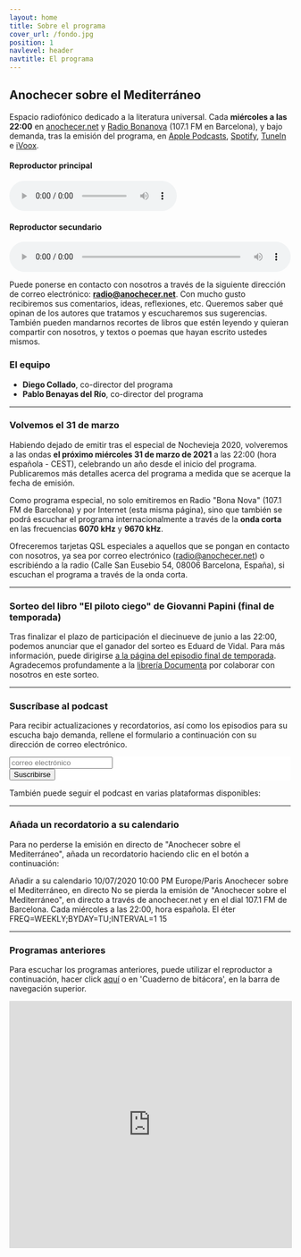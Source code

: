 ```yaml
---
layout: home
title: Sobre el programa
cover_url: /fondo.jpg
position: 1
navlevel: header
navtitle: El programa
---
```

     
## Anochecer sobre el Mediterráneo

Espacio radiofónico dedicado a la literatura universal. Cada **miércoles a las 22:00** en [anochecer.net](anochecer.net) y [Radio Bonanova](http://radiobonanova.com) (107.1 FM en Barcelona), y bajo demanda, tras la emisión del programa, en [Apple Podcasts](https://podcasts.apple.com/es/podcast/anochecer-sobre-el-mediterr%C3%A1neo/id1514429925 "Apple Podcasts"), [Spotify](https://open.spotify.com/show/2wNf8pLzuHbjQ68Z1LGxZH?si=O6_qNkpAQGyBPSxxoGIH3Q "Spotify"), [TuneIn](https://tunein.com/podcasts/Arts--Culture-Podcasts/Anochecer-sobre-el-Mediterraneo-p1326875/) e [iVoox](https://www.ivoox.com/podcast-anochecer-sobre-el-mediterraneo_sq_f1883108_1.html "iVoox").


#### Reproductor principal

<audio id="js-player" controls preload="false" autoplay="false">
  <source src="https://live.diegocollado.net/stream" type="audio/mpeg" />
</audio>


#### Reproductor secundario

<audio id="audio_1" controls="" preload="false" autoplay="false" style="width:100%;padding:0;"><source src="http://212.83.130.141:9009/stream" type="audio/mpeg"></audio>




Puede ponerse en contacto con nosotros a través de la siguiente dirección de correo electrónico: **[<i class="icon-mail"></i> radio@anochecer.net](mailto:radio@anochecer.net)**. Con mucho gusto recibiremos sus comentarios, ideas, reflexiones, etc. Queremos saber qué opinan de los autores que tratamos y escucharemos sus sugerencias. También pueden mandarnos recortes de libros que estén leyendo y quieran compartir con nosotros, y textos o poemas que hayan escrito ustedes mismos.

### El equipo
* **Diego Collado**, co-director del programa
* **Pablo Benayas del Río**, co-director del programa

---
### Volvemos el 31 de marzo

Habiendo dejado de emitir tras el especial de Nochevieja 2020, volveremos a las ondas **el próximo miércoles 31 de marzo de 2021** a las 22:00 (hora española - CEST), celebrando un año desde el inicio del programa. Publicaremos más detalles acerca del programa a medida que se acerque la fecha de emisión.

Como programa especial, no solo emitiremos en Radio "Bona Nova" (107.1 FM de Barcelona) y por Internet (esta misma página), sino que también se podrá escuchar el programa internacionalmente a través de la **onda corta** en las frecuencias **6070 kHz** y **9670 kHz**.

Ofreceremos tarjetas QSL especiales a aquellos que se pongan en contacto con nosotros, ya sea por correo electrónico (radio@anochecer.net) o escribiéndo a la radio (Calle San Eusebio 54, 08006 Barcelona, España), si escuchan el programa a través de la onda corta.

---
### Sorteo del libro **"El piloto ciego"** de Giovanni Papini (final de temporada)

Tras finalizar el plazo de participación el diecinueve de junio a las 22:00, podemos anunciar que el ganador del sorteo es Eduard de Vidal. Para más información, puede dirigirse [a la página del episodio final de temporada](https://anochecer.net/podcast/2020/06/16/ep-12.html). Agradecemos profundamente a la [librería Documenta](https://www.documenta-bcn.com/) por colaborar con nosotros en este sorteo. 

---
### Suscríbase al podcast
Para recibir actualizaciones y recordatorios, así como los episodios para su escucha bajo demanda, rellene el formulario a continuación con su dirección de correo electrónico.

<!-- Begin Mailchimp Signup Form -->
<link href="//cdn-images.mailchimp.com/embedcode/horizontal-slim-10_7.css" rel="stylesheet" type="text/css">
<style type="text/css">
	#mc_embed_signup{background:#fff; clear:left; font:14px Helvetica,Arial,sans-serif; width:100%;}
	/* Add your own Mailchimp form style overrides in your site stylesheet or in this style block.
	   We recommend moving this block and the preceding CSS link to the HEAD of your HTML file. */
</style>
<div id="mc_embed_signup">
<form action="https://anochecer.us18.list-manage.com/subscribe/post?u=5890a72931bf75f4a7a99a770&amp;id=e6680ab2e2" method="post" id="mc-embedded-subscribe-form" name="mc-embedded-subscribe-form" class="validate" target="_blank" novalidate>
    <div id="mc_embed_signup_scroll">
	<input type="email" value="" name="EMAIL" class="email" id="mce-EMAIL" placeholder="correo electrónico" required>
    <!-- real people should not fill this in and expect good things - do not remove this or risk form bot signups-->
    <div style="position: absolute; left: -5000px;" aria-hidden="true"><input type="text" name="b_5890a72931bf75f4a7a99a770_e6680ab2e2" tabindex="-1" value=""></div>
    <div class="clear"><input type="submit" value="Suscribirse" name="subscribe" id="mc-embedded-subscribe" class="button"></div>
    </div>
</form>
</div>

<!--End mc_embed_signup-->

También puede seguir el podcast en varias plataformas disponibles:

<div class="suscripcion" style="text-align:center;margin: auto;width: 50%">
<a class="social-link social-rss" style="border-bottom: none;" href="{{ "https://anochecer.net/index.xml" | relative_url  }}" target="_blank">
<i class="icon-rss"></i>
</a>
<a class="social-link social-spotify" style="border-bottom: none;" href="https://open.spotify.com/show/2wNf8pLzuHbjQ68Z1LGxZH?si=O6_qNkpAQGyBPSxxoGIH3Q">
<i class="icon-spotify"></i>
</a>
<a class="social-link social-itunes" style="border-bottom: none;" href="https://podcasts.apple.com/es/podcast/anochecer-sobre-el-mediterr%C3%A1neo/id1514429925">
<i class="icon-itunes"></i>
</a>
<a class="social-link social-ivoox" style="border-bottom: none;" href="https://www.ivoox.com/podcast-anochecer-sobre-el-mediterraneo_sq_f1883108_1.html">
<i class="icon-podcast"></i>
</a>
</div>

---
### Añada un recordatorio a su calendario
Para no perderse la emisión en directo de "Anochecer sobre el Mediterráneo", añada un recordatorio haciendo clic en el botón a continuación:
<div title="Add to Calendar" class="addeventatc">
    Añadir a su calendario
    <span class="start">10/07/2020 10:00 PM</span>
    <span class="timezone">Europe/Paris</span>
    <span class="title">Anochecer sobre el Mediterráneo, en directo</span>
    <span class="description">No se pierda la emisión de "Anochecer sobre el Mediterráneo", en directo a través de anochecer.net y en el dial 107.1 FM de Barcelona. Cada miércoles a las 22:00, hora española.</span>
    <span class="location">El éter</span>
	<span class="recurring">FREQ=WEEKLY;BYDAY=TU;INTERVAL=1</span>
	<span class="alarm_reminder">15</span>
</div>

---
### Programas anteriores

Para escuchar los programas anteriores, puede utilizar el reproductor a continuación, hacer click [aquí](/bitacora "Cuaderno de bitácora") o en 'Cuaderno de bitácora', en la barra de navegación superior.

<iframe src="https://www.ivoox.com/player_es_podcast_883108_1.html" width="100%" style="border: 1px solid #D7D7D7;" height="440" frameborder="0" allowfullscreen="0" scrolling="no" ></iframe>
